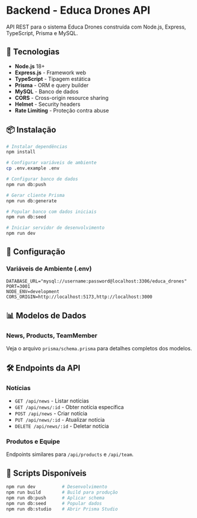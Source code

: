 # Backend - Educa Drones API

API REST para o sistema Educa Drones construída com Node.js, Express, TypeScript, Prisma e MySQL.

## 🚀 Tecnologias

- **Node.js** 18+
- **Express.js** - Framework web
- **TypeScript** - Tipagem estática
- **Prisma** - ORM e query builder
- **MySQL** - Banco de dados
- **CORS** - Cross-origin resource sharing
- **Helmet** - Security headers
- **Rate Limiting** - Proteção contra abuse

## 📦 Instalação

```bash
# Instalar dependências
npm install

# Configurar variáveis de ambiente
cp .env.example .env

# Configurar banco de dados
npm run db:push

# Gerar cliente Prisma
npm run db:generate

# Popular banco com dados iniciais
npm run db:seed

# Iniciar servidor de desenvolvimento
npm run dev
```

## 🔧 Configuração

### Variáveis de Ambiente (.env)

```env
DATABASE_URL="mysql://username:password@localhost:3306/educa_drones"
PORT=3001
NODE_ENV=development
CORS_ORIGIN=http://localhost:5173,http://localhost:3000
```

## 📊 Modelos de Dados

### News, Products, TeamMember

Veja o arquivo `prisma/schema.prisma` para detalhes completos dos modelos.

## 🛠️ Endpoints da API

### Notícias
- `GET /api/news` - Listar notícias
- `GET /api/news/:id` - Obter notícia específica
- `POST /api/news` - Criar notícia
- `PUT /api/news/:id` - Atualizar notícia
- `DELETE /api/news/:id` - Deletar notícia

### Produtos e Equipe
Endpoints similares para `/api/products` e `/api/team`.

## 📝 Scripts Disponíveis

```bash
npm run dev          # Desenvolvimento
npm run build        # Build para produção
npm run db:push      # Aplicar schema
npm run db:seed      # Popular dados
npm run db:studio    # Abrir Prisma Studio
```
